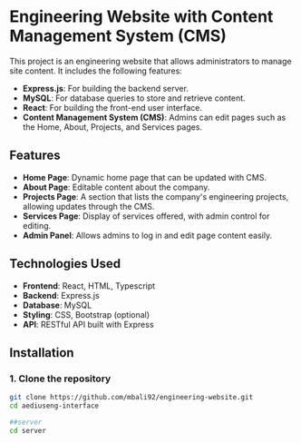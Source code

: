 # Engineering Website with Content Management System (CMS)

This project is an engineering website that allows administrators to manage site content. It includes the following features:
- **Express.js**: For building the backend server.
- **MySQL**: For database queries to store and retrieve content.
- **React**: For building the front-end user interface.
- **Content Management System (CMS)**: Admins can edit pages such as the Home, About, Projects, and Services pages.

## Features
- **Home Page**: Dynamic home page that can be updated with CMS.
- **About Page**: Editable content about the company.
- **Projects Page**: A section that lists the company's engineering projects, allowing updates through the CMS.
- **Services Page**: Display of services offered, with admin control for editing.
- **Admin Panel**: Allows admins to log in and edit page content easily.

## Technologies Used
- **Frontend**: React, HTML, Typescript
- **Backend**: Express.js
- **Database**: MySQL
- **Styling**: CSS, Bootstrap (optional)
- **API**: RESTful API built with Express

## Installation

### 1. Clone the repository
```bash
git clone https://github.com/mbali92/engineering-website.git
cd aediuseng-interface

##server 
cd server
